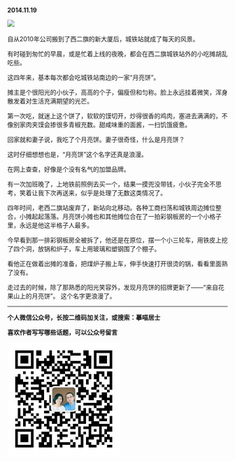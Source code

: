 **2014.11.19**

![](http://upload-images.jianshu.io/upload_images/51001-30f2708a9672399f.jpg?imageMogr2/auto-orient/strip%7CimageView2/2/w/1240)

自从2010年公司搬到了西二旗的新大厦后，城铁站就成了每天的风景。

有时碰到匆忙的早晨，或是忙着上线的夜晚，都会在西二旗城铁站外的小吃摊胡乱吃些。

这四年来，基本每次都会吃城铁站南边的一家“月亮饼”。

摊主是个很阳光的小伙子，高高的个子，偏瘦但和匀称。脸上永远挂着微笑，浑身散发着对生活充满期望的光芒。

第一次吃，就迷上这个饼了，软软的馍切开，炒得很香的鸡肉，塞进去满满的，不像别家肉夹馍会掺很多青椒充数。甜咸味重的面酱，一扫饥饿疲惫。

回家就和妻子说，我吃了个月亮饼。妻子很奇怪，什么是月亮饼？

这时仔细想想也是，“月亮饼”这个名字还真是浪漫。

在网上查查，好像是个没有名气的加盟品牌。

有一次加班晚了，上地铁前照例去买一个，结果一摸兜没带钱，小伙子完全不思考，笑着让我下次再送来，似乎是处理了无数这类情况了。

四年时间，老西二旗站废弃了，新站向北移动。各种工商扫荡和城铁周边摊位整合，小摊起起落落。月亮饼小摊也和其他摊位合在了一拍彩钢板房的一个小格子里，永远是他这半格子人最多。

今早看到那一排彩钢板房全被拆了，他还是在原位，摆一个小三轮车，用铁皮上挖了四个洞，放锅和炉子，车上用玻璃和塑钢围了个棚子。

看他正在做着出摊的准备，把煤炉子搬上车，伸手快速打开很烫的锅，看看里面熟了没有。

走过去的时候，除了那熟悉的阳光笑容外，发现月亮饼的招牌更新了——“来自花果山上的月亮饼”。
这个名字更浪漫了。

***


**个人微信公众号，长按二维码加关注，或搜索：摹喵居士**

**喜欢作者写写哪些话题，可以公众号留言**

![](https://github.com/jiluofu/jiluofu.github.com/raw/master/momiaojushi/static/qrcode.jpg)